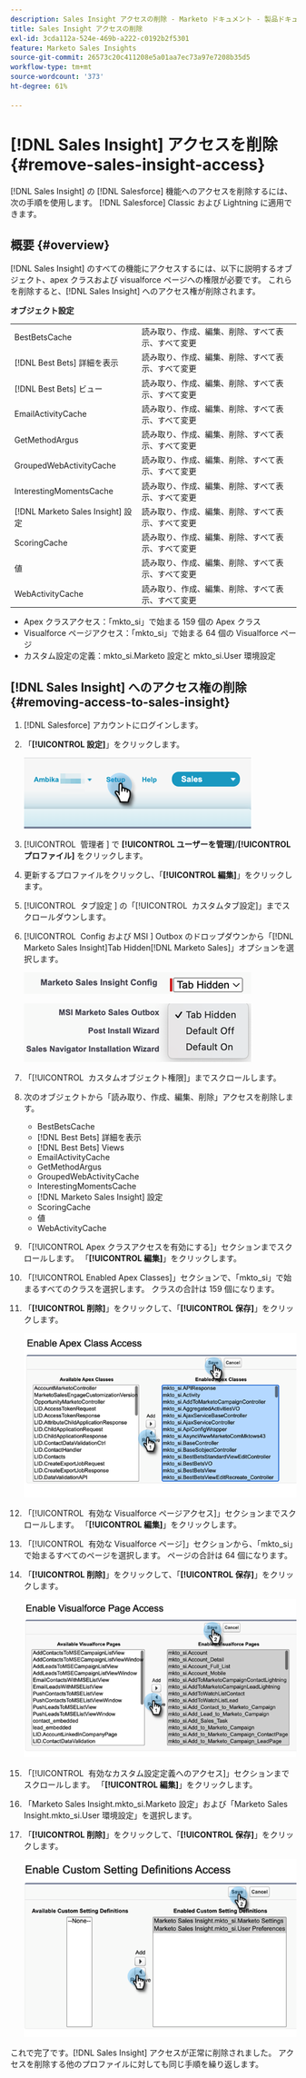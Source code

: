 ```yaml
---
description: Sales Insight アクセスの削除 - Marketo ドキュメント - 製品ドキュメント
title: Sales Insight アクセスの削除
exl-id: 3cda112a-524e-469b-a222-c0192b2f5301
feature: Marketo Sales Insights
source-git-commit: 26573c20c411208e5a01aa7ec73a97e7208b35d5
workflow-type: tm+mt
source-wordcount: '373'
ht-degree: 61%

---
```


# [!DNL Sales Insight] アクセスを削除 {#remove-sales-insight-access}

[!DNL Sales Insight] の [!DNL Salesforce] 機能へのアクセスを削除するには、次の手順を使用します。 [!DNL Salesforce] Classic および Lightning に適用できます。

## 概要 {#overview}

[!DNL Sales Insight] のすべての機能にアクセスするには、以下に説明するオブジェクト、apex クラスおよび visualforce ページへの権限が必要です。 これらを削除すると、[!DNL Sales Insight] へのアクセス権が削除されます。

**オブジェクト設定**

<table>
 <tbody>
 <tr>
   <td>BestBetsCache</td>
   <td>読み取り、作成、編集、削除、すべて表示、すべて変更</td>
  </tr>
  <tr>
   <td>[!DNL Best Bets] 詳細を表示</td>
   <td>読み取り、作成、編集、削除、すべて表示、すべて変更</td>
  </tr>
  <tr>
   <td>[!DNL Best Bets] ビュー</td>
   <td>読み取り、作成、編集、削除、すべて表示、すべて変更</td>
  </tr>
  <tr>
   <td>EmailActivityCache</td>
   <td>読み取り、作成、編集、削除、すべて表示、すべて変更</td>
  </tr>
  <tr>
   <td>GetMethodArgus</td>
   <td>読み取り、作成、編集、削除、すべて表示、すべて変更</td>
  </tr>
  <tr>
   <td>GroupedWebActivityCache</td>
   <td>読み取り、作成、編集、削除、すべて表示、すべて変更</td>
  </tr>
  <tr>
   <td>InterestingMomentsCache</td>
   <td>読み取り、作成、編集、削除、すべて表示、すべて変更</td>
  </tr>
  <tr>
   <td>[!DNL Marketo Sales Insight] 設定</td>
   <td>読み取り、作成、編集、削除、すべて表示、すべて変更</td>
  </tr>
  <tr>
   <td>ScoringCache</td>
   <td>読み取り、作成、編集、削除、すべて表示、すべて変更</td>
  </tr>
  <tr>
   <td>値</td>
   <td>読み取り、作成、編集、削除、すべて表示、すべて変更</td>
  </tr>
  <tr>
   <td>WebActivityCache</td>
   <td>読み取り、作成、編集、削除、すべて表示、すべて変更</td>
  </tr>
 </tbody>
</table>

* Apex クラスアクセス：「mkto_si」で始まる 159 個の Apex クラス
* Visualforce ページアクセス：「mkto_si」で始まる 64 個の Visualforce ページ
* カスタム設定の定義：mkto_si.Marketo 設定と mkto_si.User 環境設定

## [!DNL Sales Insight] へのアクセス権の削除 {#removing-access-to-sales-insight}

1. [!DNL Salesforce] アカウントにログインします。

1. 「**[!UICONTROL 設定]**」をクリックします。

   ![](assets/remove-sales-insight-access-1.png)

1. [!UICONTROL &#x200B; 管理者 &#x200B;] で **[!UICONTROL ユーザーを管理]**/**[!UICONTROL プロファイル]** をクリックします。

1. 更新するプロファイルをクリックし、「**[!UICONTROL 編集]**」をクリックします。

1. [!UICONTROL &#x200B; タブ設定 &#x200B;] の「[!UICONTROL &#x200B; カスタムタブ設定 &#x200B;]」までスクロールダウンします。

1. [!UICONTROL &#x200B; Config および MSI &#x200B;] Outbox のドロップダウンから「[!DNL Marketo Sales Insight]Tab Hidden[!DNL Marketo Sales]」オプションを選択します。

   ![](assets/remove-sales-insight-access-2.png)

   ![](assets/remove-sales-insight-access-3.png)

1. 「[!UICONTROL &#x200B; カスタムオブジェクト権限 &#x200B;]」までスクロールします。

1. 次のオブジェクトから「読み取り、作成、編集、削除」アクセスを削除します。

   * BestBetsCache
   * [!DNL Best Bets] 詳細を表示
   * [!DNL Best Bets] Views
   * EmailActivityCache
   * GetMethodArgus
   * GroupedWebActivityCache
   * InterestingMomentsCache
   * [!DNL Marketo Sales Insight] 設定
   * ScoringCache
   * 値
   * WebActivityCache

1. 「[!UICONTROL Apex クラスアクセスを有効にする &#x200B;]」セクションまでスクロールします。 「**[!UICONTROL 編集]**」をクリックします。

1. 「[!UICONTROL Enabled Apex Classes]」セクションで、「mkto_si」で始まるすべてのクラスを選択します。 クラスの合計は 159 個になります。

1. 「**[!UICONTROL 削除]**」をクリックして、「**[!UICONTROL 保存]**」をクリックします。

   ![](assets/remove-sales-insight-access-4.png)

1. 「[!UICONTROL &#x200B; 有効な Visualforce ページアクセス &#x200B;]」セクションまでスクロールします。 「**[!UICONTROL 編集]**」をクリックします。

1. 「[!UICONTROL &#x200B; 有効な Visualforce ページ &#x200B;]」セクションから、「mkto_si」で始まるすべてのページを選択します。 ページの合計は 64 個になります。

1. 「**[!UICONTROL 削除]**」をクリックして、「**[!UICONTROL 保存]**」をクリックします。

   ![](assets/remove-sales-insight-access-5.png)

1. 「[!UICONTROL &#x200B; 有効なカスタム設定定義へのアクセス &#x200B;]」セクションまでスクロールします。 「**[!UICONTROL 編集]**」をクリックします。

1. 「Marketo Sales Insight.mkto_si.Marketo 設定」および「Marketo Sales Insight.mkto_si.User 環境設定」を選択します。

1. 「**[!UICONTROL 削除]**」をクリックして、「**[!UICONTROL 保存]**」をクリックします。

   ![](assets/remove-sales-insight-access-6.png)

これで完了です。[!DNL Sales Insight] アクセスが正常に削除されました。 アクセスを削除する他のプロファイルに対しても同じ手順を繰り返します。
